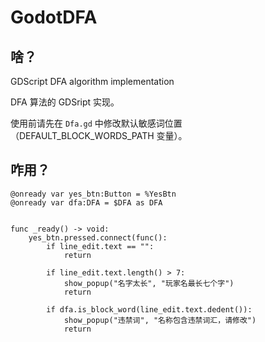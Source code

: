# GodotDFA

## 啥？

GDScript DFA algorithm implementation

DFA 算法的 GDSript 实现。

使用前请先在 ``` Dfa.gd ``` 中修改默认敏感词位置（DEFAULT_BLOCK_WORDS_PATH 变量）。

## 咋用？

```gdscript
@onready var yes_btn:Button = %YesBtn
@onready var dfa:DFA = $DFA as DFA


func _ready() -> void:
    yes_btn.pressed.connect(func():
        if line_edit.text == "":
            return

        if line_edit.text.length() > 7:
            show_popup("名字太长", "玩家名最长七个字")
            return

        if dfa.is_block_word(line_edit.text.dedent()):
            show_popup("违禁词", "名称包含违禁词汇，请修改")
            return
```


